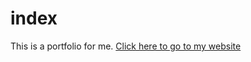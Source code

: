 # index
This is a portfolio for me.
[Click here to go to my website](https://rajeshhsejar27.github.io/index/)
